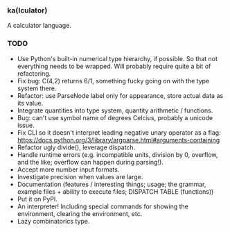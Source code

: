### ka(lculator)
A calculator language.

### TODO
* Use Python's built-in numerical type hierarchy, if possible. So that not everything needs to be wrapped. Will probably require quite a bit of refactoring.
* Fix bug: C(4,2) returns 6/1, something fucky going on with the type system there.
* Refactor: use ParseNode label only for appearance, store actual data as its value.
* Integrate quantities into type system, quantity arithmetic / functions.
* Bug: can't use symbol name of degrees Celcius, probably a unicode issue.
* Fix CLI so it doesn't interpret leading negative unary operator as a flag: <https://docs.python.org/3/library/argparse.html#arguments-containing>
* Refactor ugly divide(), leverage dispatch.
* Handle runtime errors (e.g. incompatible units, division by 0, overflow, and the like; overflow can happen during parsing!).
* Accept more number input formats. 
* Investigate precision when values are large.
* Documentation (features / interesting things; usage; the grammar, example files + ability to execute files; DISPATCH TABLE (functions))
* Put it on PyPI.
* An interpreter! Including special commands for showing the environment, clearing the environment, etc.
* Lazy combinatorics type.
